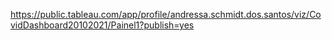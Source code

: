 https://public.tableau.com/app/profile/andressa.schmidt.dos.santos/viz/CovidDashboard20102021/Painel1?publish=yes
